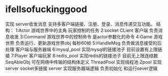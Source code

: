 # ifellsofuckinggood

实现 server收发消息 支持多客户端链接、注册、登录、消息传递交互功能。
结构：
1:Actor 游戏世界中的主角 玩家控制的任务
2:socket CLient 客户端 负责消息收发
3:Command 游戏世界中的控制命令 是actor参数化的命令
4:Game 游戏世界 负责运行、更新游戏世界obj 每秒60帧
5:HandleMsg 负责做消息接受的后处理 客户端与服务器端
6:mysql_pool 实现mysql的链接池子 目前设置有上限链接
7:Player 客户端玩家
8:redis_pool 实现redis的链接池子 目前无上限连结数
SeqAbleObj 可在网络中传输的结构体定义
ThreadPool 实现线程池 
Zpool 实现server socket多链接
server 实现服务器端逻辑 负责初始化 和运行sever逻辑
